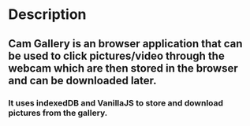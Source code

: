 # Description

## Cam Gallery is an browser application that can be used to click pictures/video through the webcam which are then stored in the browser and can be downloaded later.

### It uses indexedDB and VanillaJS to store and download pictures from the gallery.